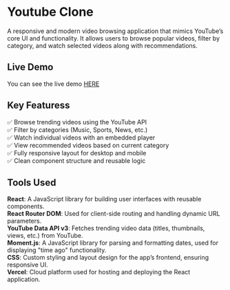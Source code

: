 # Youtube Clone

A responsive and modern video browsing application that mimics YouTube’s core UI and functionality. It allows users to browse popular videos, filter by category, and watch selected videos along with recommendations.

## Live Demo

You can see the live demo <a href="https://youtube-clone-peach-three.vercel.app/" target="_blank">HERE</a>

## Key Featuress

✅ Browse trending videos using the YouTube API  
✅ Filter by categories (Music, Sports, News, etc.)  
✅ Watch individual videos with an embedded player  
✅ View recommended videos based on current category  
✅ Fully responsive layout for desktop and mobile  
✅ Clean component structure and reusable logic

## Tools Used

**React**: A JavaScript library for building user interfaces with reusable components.  
**React Router DOM**: Used for client-side routing and handling dynamic URL parameters.  
**YouTube Data API v3**: Fetches trending video data (titles, thumbnails, views, etc.) from YouTube.  
**Moment.js**: A JavaScript library for parsing and formatting dates, used for displaying "time ago" functionality.  
**CSS**: Custom styling and layout design for the app’s frontend, ensuring responsive UI.  
**Vercel**: Cloud platform used for hosting and deploying the React application.
